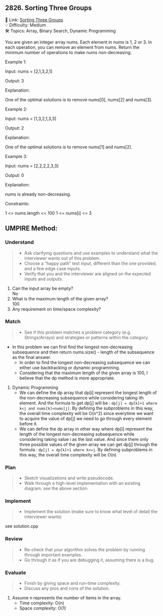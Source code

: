 ## 2826. Sorting Three Groups
🔗 Link: [Sorting Three Groups](https://leetcode.com/problems/sorting-three-groups/description/)  
💡 Difficulty: Medium  
🛠️ Topics: Array, Binary Search, Dynamic Programming

You are given an integer array nums. Each element in nums is 1, 2 or 3. In each operation, you can remove an element from nums. Return the minimum number of operations to make nums non-decreasing.

 

Example 1:

Input: nums = [2,1,3,2,1]

Output: 3

Explanation:

One of the optimal solutions is to remove nums[0], nums[2] and nums[3].

Example 2:

Input: nums = [1,3,2,1,3,3]

Output: 2

Explanation:

One of the optimal solutions is to remove nums[1] and nums[2].

Example 3:

Input: nums = [2,2,2,2,3,3]

Output: 0

Explanation:

nums is already non-decreasing.

 

Constraints:

1 <= nums.length <= 100
1 <= nums[i] <= 3

## UMPIRE Method:

### Understand
> - Ask clarifying questions and use examples to understand what the interviewer wants out of this problem.
> - Choose a “happy path” test input, different than the one provided, and a few edge case inputs.
> - Verify that you and the interviewer are aligned on the expected inputs and outputs.
1. Can the input array be empty?  
   No
3. What is the maximum length of the given array?  
   100
4. Any requirement on time/space complexity?  
### Match
> - See if this problem matches a problem category (e.g. Strings/Arrays) and strategies or patterns within the category.

- In this problem we can first find the longest non-decreasing subsequence and then return nums.size() - length of the subsequence as the final answer.
  - In order to find the longest non-decreasing subsequence we can either use backtracking or dynamic programming.
  - Considering that the maximum length of the given array is 100, I believe that the dp method is more appropriate.

1. Dynamic Programming
   - We can define the dp array that dp[i] represent the longest length of the non-decreasing subsequence while considering taking ith element. And the formula to get dp[j] will be :
     `dp[j] = dp[k]+1 where k<j and nums[k]<nums[j]`. By defining the subproblems in this way, the overall time complexity will be O(n^2) since everytime we want to acquire the value
     of dp[j] we need to go through every element before it.
   - We can define the dp array in other way where dp[i] represent the length of the longest non-decreasing subsequence while considering taking value i as the last value. And since
     there only three possible values of the given array we can get dp[j] through the formula : `dp[j] = dp[k]+1 where k<=j`. By defining subproblems in this way, the overall time
     complexity will be O(n)
  
### Plan
> - Sketch visualizations and write pseudocode.
> - Walk through a high-level implementation with an existing diagram.
see the above section
### Implement
> - Implement the solution (make sure to know what level of detail the interviewer wants)  

see solution.cpp
### Review
> - Re-check that your algorithm solves the problem by running through important examples.
> - Go through it as if you are debugging it, assuming there is a bug.
### Evaluate
> - Finish by giving space and run-time complexity.
> - Discuss any pros and cons of the solution.
1. Assume n represents the number of items in the array.
   - Time complexity: O(n)
   - Space complexity: O(1)

